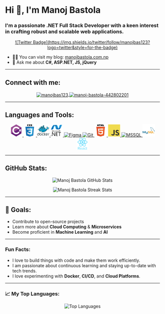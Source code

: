 # Hi 👋, I'm Manoj Bastola

### I'm a passionate .NET Full Stack Developer with a keen interest in crafting robust and scalable web applications.

<p align="center">
  <a href="https://twitter.com/manojbas123" target="_blank">
    ![Twitter Badge](https://img.shields.io/twitter/follow/manojbas123?logo=twitter&style=for-the-badge)
  </a>
</p>

- 👨‍💻 You can visit my blog: [manojbastola.com.np](https://manojbastola.com.np)
- 💬 Ask me about **C#, ASP.NET, JS, jQuery**

---

## Connect with me:
<p align="center">
  <a href="https://twitter.com/manojbas123" target="_blank">
    <img align="center" src="https://raw.githubusercontent.com/rahuldkjain/github-profile-readme-generator/master/src/images/icons/Social/twitter.svg" alt="manojbas123" height="40" width="40" />
  </a>
  <a href="https://linkedin.com/in/manoj-bastola-442802201" target="_blank">
    <img align="center" src="https://raw.githubusercontent.com/rahuldkjain/github-profile-readme-generator/master/src/images/icons/Social/linked-in-alt.svg" alt="manoj-bastola-442802201" height="40" width="40" />
  </a>
</p>

---

## Languages and Tools:
<p align="center">
  <a href="https://www.w3schools.com/cs/" target="_blank">
    <img src="https://raw.githubusercontent.com/devicons/devicon/master/icons/csharp/csharp-original.svg" alt="C#" width="40" height="40"/>
  </a>
  <a href="https://www.w3schools.com/css/" target="_blank">
    <img src="https://raw.githubusercontent.com/devicons/devicon/master/icons/css3/css3-original-wordmark.svg" alt="CSS3" width="40" height="40"/>
  </a>
  <a href="https://www.docker.com/" target="_blank">
    <img src="https://raw.githubusercontent.com/devicons/devicon/master/icons/docker/docker-original-wordmark.svg" alt="Docker" width="40" height="40"/>
  </a>
  <a href="https://dotnet.microsoft.com/" target="_blank">
    <img src="https://raw.githubusercontent.com/devicons/devicon/master/icons/dot-net/dot-net-original-wordmark.svg" alt="DotNet" width="40" height="40"/>
  </a>
  <a href="https://www.figma.com/" target="_blank">
    <img src="https://www.vectorlogo.zone/logos/figma/figma-icon.svg" alt="Figma" width="40" height="40"/>
  </a>
  <a href="https://git-scm.com/" target="_blank">
    <img src="https://www.vectorlogo.zone/logos/git-scm/git-scm-icon.svg" alt="Git" width="40" height="40"/>
  </a>
  <a href="https://www.w3.org/html/" target="_blank">
    <img src="https://raw.githubusercontent.com/devicons/devicon/master/icons/html5/html5-original-wordmark.svg" alt="HTML5" width="40" height="40"/>
  </a>
  <a href="https://developer.mozilla.org/en-US/docs/Web/JavaScript" target="_blank">
    <img src="https://raw.githubusercontent.com/devicons/devicon/master/icons/javascript/javascript-original.svg" alt="JavaScript" width="40" height="40"/>
  </a>
  <a href="https://www.microsoft.com/en-us/sql-server" target="_blank">
    <img src="https://www.svgrepo.com/show/303229/microsoft-sql-server-logo.svg" alt="MSSQL" width="40" height="40"/>
  </a>
  <a href="https://www.mysql.com/" target="_blank">
    <img src="https://raw.githubusercontent.com/devicons/devicon/master/icons/mysql/mysql-original-wordmark.svg" alt="MySQL" width="40" height="40"/>
  </a>
  <a href="https://reactjs.org/" target="_blank">
    <img src="https://raw.githubusercontent.com/devicons/devicon/master/icons/react/react-original-wordmark.svg" alt="React" width="40" height="40"/>
  </a>
</p>

---

## GitHub Stats:
<p align="center">
  <img src="https://github-readme-stats.vercel.app/api?username=bastolamanoj&show_icons=true&locale=en" alt="Manoj Bastola GitHub Stats" />
</p>

<p align="center">
  <img src="https://github-readme-streak-stats.herokuapp.com/?user=bastolamanoj&" alt="Manoj Bastola Streak Stats" />
</p>

---

## 🎯 Goals:
- Contribute to open-source projects
- Learn more about **Cloud Computing** & **Microservices**
- Become proficient in **Machine Learning** and **AI**

---

### Fun Facts:
- I love to build things with code and make them work efficiently.
- I am passionate about continuous learning and staying up-to-date with tech trends.
- I love experimenting with **Docker**, **CI/CD**, and **Cloud Platforms**.

---

### 📈 My Top Languages:
<p align="center">
  <img src="https://github-readme-stats.vercel.app/api/top-langs?username=bastolamanoj&show_icons=true&locale=en&layout=compact" alt="Top Languages" />
</p>

